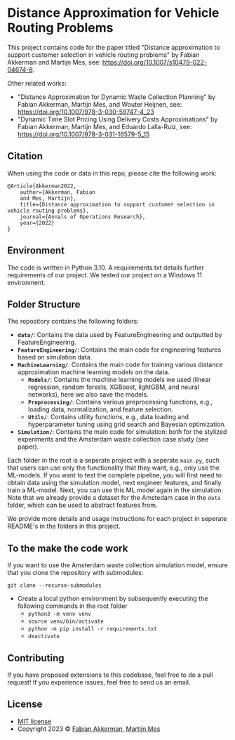 # Distance Approximation for Vehicle Routing Problems

This project contains code for the paper titled "Distance approximation to support customer selection in vehicle routing problems" by Fabian Akkerman and Martijn Mes, see: https://doi.org/10.1007/s10479-022-04674-8.

Other related works:

- "Distance Approximation for Dynamic Waste Collection Planning" by Fabian Akkerman, Martijn Mes, and Wouter Heijnen, see: https://doi.org/10.1007/978-3-030-59747-4_23
- "Dynamic Time Slot Pricing Using Delivery Costs Approximations" by Fabian Akkerman, Martijn Mes, and Eduardo Lalla-Ruiz, see: https://doi.org/10.1007/978-3-031-16579-5_15

## Citation

When using the code or data in this repo, please cite the following work:

```
@Article{Akkerman2022,
	author={Akkerman, Fabian
	and Mes, Martijn},
	title={Distance approximation to support customer selection in vehicle routing problems},
	journal={Annals of Operations Research},
	year={2022}
}
```

## Environment

The code is written in Python 3.10. A requirements.txt details further requirements of our project. We tested our project on a Windows 11 environment.


## Folder Structure
The repository contains the following folders:

- **`data/`**: Contains the data used by FeatureEngineering and outputted by FeatureEngineering.
- **`FeatureEngineering/`**: Contains the main code for engineering features based on simulation data.
- **`MachineLearning/`**: Contains the main code for training various distance approximation machine learning models on the data.
  - **`Models/`**: Contains the machine learning models we used (linear regression, random forests, XGBoost, lightGBM, and neural networks), here we also save the models.
  - **`Preprocessing/`**: Contains various preprocessing functions, e.g., loading data, normalization, and feature selection.
  - **`Utils/`**: Contains utility functions, e.g., data loading and hyperparameter tuning using grid search and Bayesian optimization.
- **`Simulation/`**: Contains the main code for simulation: both for the stylized experiments and the Amsterdam waste collection case study (see paper).

Each folder in the root is a seperate project with a seperate `main.py`, such that users can use only the functionality that they want, e.g., only use the ML-models. If you want to test the complete pipeline, you will first need to obtain data using the simulation model, next engineer features, and finally train a ML-model. Next, you can use this ML model again in the simulation. Note that we already provide a dataset for the Amstedam case in the `data` folder, which can be used to abstract features from.

We provide more details and usage instructions for each project in seperate README's in the folders in this project.


## To the make the code work

If you want to use the Amsterdam waste collection simulation model, ensure that you clone the repository with submodules:

```
git clone --recurse-submodules
```

 * Create a local python environment by subsequently executing the following commands in the root folder
	* `python3 -m venv venv`
	* `source venv/bin/activate`
	* `python -m pip install -r requirements.txt`
	* `deactivate`
 
## Contributing

If you have proposed extensions to this codebase, feel free to do a pull request! If you experience issues, feel free to send us an email.

## License
* [MIT license](https://opensource.org/license/mit/)
* Copyright 2023 © [Fabian Akkerman](https://people.utwente.nl/f.r.akkerman), [Martijn Mes](https://www.utwente.nl/en/bms/iebis/staff/mes/)
